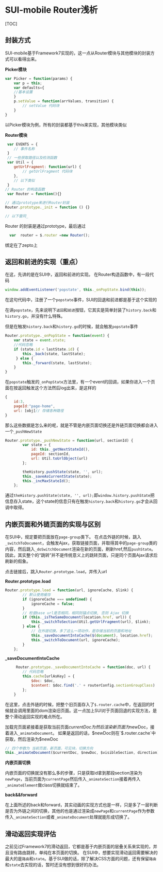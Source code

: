 # SUI-mobile Router浅析

[TOC]

## 封装方式

SUI-mobile基于Framework7实现的，这一点从Router模块与其他模块的封装方式可以看得出来。

 **Picker模块**
 
```javascript
var Picker = function(params) {
    var p = this;
    var defaults={
    //基本设置
    }
    p.setValue = function(arrValues, transition) {
        // setValue 代码块
    }
}
```
以Picker模块为例，所有的封装都基于this来实现，其他模块类似

 **Router模块**
 
```javascript
 var EVENTS = {
    // 事件名称
 }
 // 一些获取路径以及检测函数
 var Util = {
    getUrlFragment: function(url) {
        // getUrlFragment 代码块
    },
    // 以下类似
 }
// Router 的构造函数
 var Router = function(){}

// 通过prototype来进行Router封装
Router.prototype._init = function () {}

// 以下雷同_

```
 Router 的封装是通过prototype，最后通过
```javascript
  var  router = $.router =new Router();
```
 绑定在了zepto上

## 返回和前进的实现（重点）
在这，先讲的是在SUI中，返回和前进的实现。
在Router构造函数中，有一段代码
```javascript
window.addEventListener('popstate', this._onPopState.bind(this));
```
在这句代码中，注册了一个`popstate`事件，SUI的回退和前进都是基于这个实现的

在讲`popstate`，先来说明下`返回`和`前进`按钮，它其实是简单封装了`history.back`和`history.go`，并没有什么特殊。

但是在触发`history.back`和`history.go`的时候，就会触发`popstate`事件
```javascript
Router.prototype._onPopState = function(event) {
    var state = event.state;
    //代码忽略
    if (state.id < lastState.id) {
        this._back(state, lastState);
     } else {
        this._forward(state, lastState);
    }
}
```

在`popstate`触发的`_onPopState`方法里，有一个event的回调，如果你进入一个页面在按返回触发这个方法然后log出来，是这样的
```javascript
{
    id:3,
    pageId:"page-home",
    url: [obj]// 存储各种路径
}
```

那么这些数据是怎么来的呢，就是不管是内嵌页面切换还是外链页面切换都会进入一个`_pushNewState`
```javascript
Router.prototype._pushNewState = function(url, sectionId) {
        var state = {
            id: this._getNextStateId(),
            pageId: sectionId,
            url: Util.toUrlObject(url)
        };

        theHistory.pushState(state, '', url);
        this._saveAsCurrentState(state);
        this._incMaxStateId();
    };
```
通过`theHistory.pushState(state, '', url);`即`window.history.pushState`把信息存入state，这个state的信息只有在触发`history.back`和`history.go`才会从回调中取得。

## 内嵌页面和外链页面的实现与区别

在SUI中，规定要把页面放在`page-group`类下。
在点击外链的时候，跳入`_switchToDocument`，会触发Ajax，获取链接页面，并取得其中的`page-group`类的内容，然后跳入`_doSwitchDocument`渲染在新的页面，刷新href,然后`pushState`。
因此，其实整个的“跳转”并不是传统意义上的跳转页面，只是同个页面Ajax请求后刷新的假象。

点击链接后，跳入`Router.prototype.load`，并传入url

**Router.prototype.load**

```javascript
Router.prototype.load = function(url, ignoreCache, $link) {
        // 默认使用缓存
        if (ignoreCache === undefined) {
            ignoreCache = false;
        }
        // 检查base url是否相同，相同则锚点切换, 否则 Ajax 切换
        if (this._isTheSameDocument(location.href, url)) {
            this._switchToSection(Util.getUrlFragment(url), $link);
        } else {
            // 在外链切换，多了这么一项动作，是存储当前的页面和地址
            this._saveDocumentIntoCache($(document), location.href);
            this._switchToDocument(url, ignoreCache);
        }
    };
```


**_saveDocumentIntoCache**

```javascript
     Router.prototype._saveDocumentIntoCache = function(doc, url) {
        // 代码忽略
        this.cache[urlAsKey] = {
            $doc: $doc,
            $content: $doc.find('.' + routerConfig.sectionGroupClass)
        };
    }
```
在这里，点击外链的时候，把整个旧页面存入了`$.router.cache`中，在返回的时候就会调用里面的dom渲染旧页面。这一点加上SUI对于页面回退的实现方法，是整个滑动返回实现的难点所在。

加载完页面紧接着是获取当前页面$currentDoc为然后渲染新页面为$newDoc，接着进入`_animateDocument`。
如果是返回的话，$newDoc则在`$.router.cache`中获取，然后渲染为$newDoc
```javascript
// 四个参数为 当前页面，新页面，可见块，切换方向
this._animateDocument($currentDoc, $newDoc, $visibleSection, direction);
```

**内嵌页面切换**

内嵌页面的切换就没有那么多的步骤，只是获取id拿到那段section渲染为`newPage`，当前页面为`currentPage`然后传入`_animateSection`接着再传入`_animateElement`做class切换就结束了。

**back&&forward**

在上面所述的back和forward，其实动画的实现方式也是一样，只是多了一层判断是否为外链之间的切换，其他的也是通过渲染成`newPage`和`currentPage`作为参数传入`_animateSection`或者`_animateDocument`处理就能形成切换了。

## 滑动返回实现评估

之前见过Framework7的滑动返回，它都是基于内嵌页面的层叠关系来实现的，并且没有路由跳转，单纯在本页面的切换。
在SUI中，想要实现滑动返回需要解决的最大的是`路由`和`state`。基于SUI做的话，除了解决CSS方面的问题，还有保留`路由`和`state`去实现的话，暂时还没有想到很好的办法。
